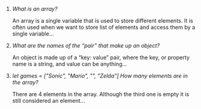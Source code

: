 1. *What is an array?*
   
    An array is a single variable that is used to store different elements. It is often used when we want to store list of elements and access them by a single variable...

1. *What are the names of the “pair” that make up an object?*

    An object is made up of a “key: value” pair, where the key, or property name is a string, and value can be anything...

1. *let games = ["Sonic", "Mario", "", "Zelda"] 
    How many elements are in the array?*

    There are 4 elements in the array. Although the third one is empty it is still considered an element...